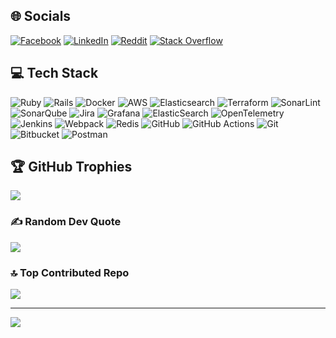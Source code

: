 ## 🌐 Socials
[![Facebook](https://img.shields.io/badge/Facebook-%231877F2.svg?logo=Facebook&logoColor=white)](https://facebook.com/panagiotis.plytas.1) [![LinkedIn](https://img.shields.io/badge/LinkedIn-%230077B5.svg?logo=linkedin&logoColor=white)](https://linkedin.com/in/panagiotisplytas) [![Reddit](https://img.shields.io/badge/Reddit-%23FF4500.svg?logo=Reddit&logoColor=white)](https://reddit.com/user/PanagiotisPlytas) [![Stack Overflow](https://img.shields.io/badge/-Stackoverflow-FE7A16?logo=stack-overflow&logoColor=white)](https://stackoverflow.com/users/9113893) 

## 💻 Tech Stack
![Ruby](https://img.shields.io/badge/ruby-%23CC342D.svg?style=flat&logo=ruby&logoColor=white) ![Rails](https://img.shields.io/badge/rails-%23CC0000.svg?style=flat&logo=ruby-on-rails&logoColor=white) ![Docker](https://img.shields.io/badge/docker-%230db7ed.svg?style=flat&logo=docker&logoColor=white) ![AWS](https://img.shields.io/badge/AWS-%23FF9900.svg?style=flat&logo=amazon-aws&logoColor=white) ![Elasticsearch](https://img.shields.io/badge/elasticsearch-%230377CC.svg?style=flat&logo=elasticsearch&logoColor=white) ![Terraform](https://img.shields.io/badge/terraform-%235835CC.svg?style=flat&logo=terraform&logoColor=white) ![SonarLint](https://img.shields.io/badge/SonarLint-CB2029?style=flat&logo=SONARLINT&logoColor=white) ![SonarQube](https://img.shields.io/badge/SonarQube-black?style=flat&logo=sonarqube&logoColor=4E9BCD) ![Jira](https://img.shields.io/badge/jira-%230A0FFF.svg?style=flat&logo=jira&logoColor=white) ![Grafana](https://img.shields.io/badge/grafana-%23F46800.svg?style=flat&logo=grafana&logoColor=white) ![ElasticSearch](https://img.shields.io/badge/-ElasticSearch-005571?style=flat&logo=elasticsearch) ![OpenTelemetry](https://img.shields.io/badge/OpenTelemetry-FFFFFF?&style=flat&logo=opentelemetry&logoColor=black) ![Jenkins](https://img.shields.io/badge/jenkins-%232C5263.svg?style=flat&logo=jenkins&logoColor=white) ![Webpack](https://img.shields.io/badge/webpack-%238DD6F9.svg?style=flat&logo=webpack&logoColor=black) ![Redis](https://img.shields.io/badge/redis-%23DD0031.svg?style=flat&logo=redis&logoColor=white) ![GitHub](https://img.shields.io/badge/github-%23121011.svg?style=flat&logo=github&logoColor=white) ![GitHub Actions](https://img.shields.io/badge/github%20actions-%232671E5.svg?style=flat&logo=githubactions&logoColor=white) ![Git](https://img.shields.io/badge/git-%23F05033.svg?style=flat&logo=git&logoColor=white) ![Bitbucket](https://img.shields.io/badge/bitbucket-%230047B3.svg?style=flat&logo=bitbucket&logoColor=white) ![Postman](https://img.shields.io/badge/Postman-FF6C37?style=flat&logo=postman&logoColor=white)

## 🏆 GitHub Trophies
![](https://github-profile-trophy.vercel.app/?username=panagiotisplytas&theme=onedark&no-frame=true&no-bg=false&margin-w=4)

### ✍️ Random Dev Quote
![](https://quotes-github-readme.vercel.app/api?type=horizontal&theme=dark)

### 🔝 Top Contributed Repo
![](https://github-contributor-stats.vercel.app/api?username=panagiotisplytas&limit=5&theme=dark&combine_all_yearly_contributions=true)

---
[![](https://visitcount.itsvg.in/api?id=panagiotisplytas&icon=4&color=13)](https://visitcount.itsvg.in)

<!-- Proudly created with GPRM ( https://gprm.itsvg.in ) -->
